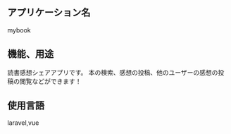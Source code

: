 ## アプリケーション名

mybook

## 機能、用途

読書感想シェアアプリです。
本の検索、感想の投稿、他のユーザーの感想の投稿の閲覧などができます！

## 使用言語

laravel,vue



